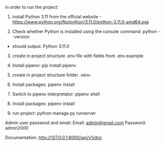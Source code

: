 in order to run the project:
1. install Python 3.11 from the official website
-https://www.python.org/ftp/python/3.11.0/python-3.11.0-amd64.exe

2. Check whether Python is installed using the console command: python --version
- should output: Python 3.11.0

3. create in project structure .env file with fields from .env.example

4. Install pipenv: pip install pipenv

5. create in project structure folder .venv

6. Install packages: pipenv install

7. Switch to pipenv interpretator: pipenv shell

8. Install packages: pipenv install

9. run project: python manage.py runserver




Admin user passwrod and email:
Email: admin@gmail.com
Password: admin2000


Documentation: http://127.0.0.1:8000/api/v1/doc

